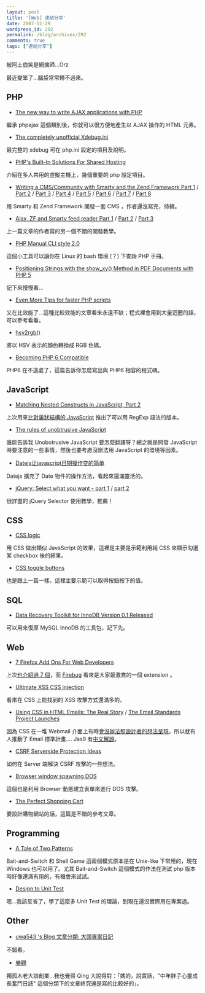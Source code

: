 ```yaml
---
layout: post
title: '[Web] 連結分享'
date: 2007-11-29
wordpress_id: 292
permalink: /blog/archives/292
comments: true
tags: ["連結分享"]
---
```


被阿土伯笑是網摘師...Orz

最近變笨了...腦袋常常轉不過來。 

<!--more-->

## PHP

* [The new way to write AJAX applications with PHP](http://www.thyphp.com/the-new-way-to-write-ajax-applications-with-php.html)

繼承 phpajax 這個類別後，你就可以很方便地產生以 AJAX 操作的 HTML 元素。

* [The completely unofficial Xdebug.ini](http://gggeek.altervista.org/2007/11/26/the-completely-unofficial-xdebugini/)

最完整的 xdebug 可在 php.ini 設定的項目及說明。

* [PHP's Built-In Solutions For Shared Hosting](http://blog.stuartherbert.com/php/2007/11/27/phps-built-in-solutions-for-shared-hosting/)

介紹在多人共用的虛擬主機上，幾個重要的 php 設定項目。

* [Writing a CMS/Community with Smarty and the Zend Framework Part 1](http://www.prodevtips.com/2007/11/02/writing-a-cms-with-smarty-and-the-zend-framework-part-1/) / [Part 2](http://www.prodevtips.com/2007/11/02/writing-a-cms-with-smarty-and-the-zend-framework-part-2/) / [Part 3](http://www.prodevtips.com/2007/11/05/writing-a-cmscommunity-with-smarty-and-the-zend-framework-part-3/) / [Part 4](http://www.prodevtips.com/2007/11/08/writing-a-cmscommunity-with-smarty-and-the-zend-framework-part-4/) / [Part 5](http://www.prodevtips.com/2007/11/25/writing-a-cmscommunity-with-smarty-and-the-zend-framework-part-5/) / [Part 6](http://www.prodevtips.com/2007/12/07/writing-a-cmscommunity-with-smarty-and-the-zend-framework-part-6/) / [Part 7](http://www.prodevtips.com/2007/12/28/writing-a-cmscommunity-with-smarty-and-the-zend-framework-part-7/) / [Part 8](http://www.prodevtips.com/2008/01/09/writing-a-cmscommunity-with-smarty-and-the-zend-framework-part-8/) 

用 Smarty 和 Zend Framework 開發一套 CMS ，作者還沒寫完，待續。

* [Ajax, ZF and Smarty feed reader Part 1](http://www.prodevtips.com/2007/11/07/ajax-zf-and-smarty-feed-reader-part-1/) / [Part 2](http://www.prodevtips.com/2007/11/10/ajax-zf-and-smarty-feed-reader-part-2/) / [Part 3](http://www.prodevtips.com/2007/11/12/ajax-zf-and-smarty-feed-reader-part-3/)

上一篇文章的作者寫的另一個不錯的開發教學。

* [PHP Manual CLI style 2.0](http://www.sitepoint.com/blogs/2007/11/28/php-manual-cli-style-20/)

這個小工具可以讓你在 Linux 的 bash 環境 (？) 下查詢 PHP 手冊。

* [Positioning Strings with the show_xy() Method in PDF Documents with PHP 5](http://www.devshed.com/c/a/PHP/Positioning-Strings-with-the-showxy-Method-in-PDF-Documents-with-PHP-5/)

記下來慢慢看...

* [Even More Tips for faster PHP scripts](http://bitfilm.net/2007/11/27/even-more-tips-for-faster-php-scripts/)

又在比效能了...這種比較效能的文章看來永遠不缺；程式裡會用到大量迴圈的話，可以參考看看。

* [hsv2rgb()](http://blog.bcse.info/hsv2rgb/)

將以 HSV 表示的顏色轉換成 RGB 色碼。

* [Becoming PHP 6 Compatible](http://bitfilm.net/2007/09/21/becoming-php-6-compatible/)

PHP6 在不遠處了，這篇告訴你怎麼寫出與 PHP6 相容的程式碼。 



## JavaScript

* [Matching Nested Constructs in JavaScript, Part 2](http://blog.stevenlevithan.com/archives/javascript-match-recursive-regexp)

上次用來[比對巢狀結構的 JavaScript](http://blog.stevenlevithan.com/archives/javascript-match-nested) 推出了可以用 RegExp 語法的版本。

* [The rules of unobtrusive JavaScript](http://www.456bereastreet.com/archive/200711/the_rules_of_unobtrusive_javascript/)

誰能告訴我 Unobotrusive JavaScript 要怎麼翻譯呀？總之就是開發 JavaScript 時要注意的一些事情，然後也要考慮沒辦法用 JavaScript 的環境等因素。

* [Datejs让javascript日期操作变的简单](http://www.i-marco.nl/weblog/archive/2007/11/25/jquery_accordion_menu)

Datejs 擴充了 Date 物件的操作方法，看起來還滿靈活的。

* [jQuery: Select what you want - part 1](http://benjaminsterling.com/2007/11/25/jquery-select-what-you-want-part-1/) / [part 2](http://benjaminsterling.com/2007/11/26/jquery-select-what-you-want-part-2/)

很詳盡的 jQuery  Selector 使用教學，推薦！ 



## CSS

* [CSS logic](http://www.thespanner.co.uk/2007/11/27/css-logic/)

用 CSS 做出類似 JavaScript 的效果，這裡是主要是示範利用純 CSS 來顯示勾選某 checkbox 後的結果。

* [CSS toggle buttons](http://www.thespanner.co.uk/2007/11/29/css-toggle-buttons/)

也是跟上一篇一樣，這裡主要示範可以取得按鈕按下的值。



## SQL

* [Data Recovery Toolkit for InnoDB Version 0.1 Released](http://www.mysqlperformanceblog.com/2007/11/26/data-recovery-toolkit-for-innodb-version-01-released/)

可以用來復原 MySQL InnoDB 的工具包，記下先。 



## Web

* [7 Firefox Add Ons For Web Developers](http://www.colincochrane.com/post/2007/11/7-Firefox-Add-Ons-For-Web-Developers.aspx)

上次[也介紹過 7 個](http://bitfilm.net/2007/11/24/web-developers-7-must-have-firefox-extensions/)，而 [Firebug](http://www.getfirebug.com/) 看來是大家最激賞的一個 extension 。

* [Ultimate XSS CSS injection](http://www.thespanner.co.uk/2007/11/26/ultimate-xss-css-injection/)

看來在 CSS 上能找到的  XSS 攻擊方式還滿多的。

* [Using CSS in HTML Emails: The Real Story](http://css-tricks.com/using-css-in-html-emails-the-real-story/) / [The Email Standards Project Launches](http://www.sitepoint.com/blogs/2007/11/29/the-email-standards-project-launches/)

因為 CSS 在一堆 Webmail 介面上有時[會沒辦法照設計者的想法呈現](http://jas9.blogspot.com/2007/01/html-email.html)，所以就有人推動了 Email 標準計畫.... Jas9 有[中文解說](http://jas9.blogspot.com/2007/11/email-standards-project.html)。

* [CSRF Serverside Protection Ideas](http://www.0x000000.com/?i=484)

如何在 Server 端解決 CSRF 攻擊的一些想法。

* [Browser window spawning DOS](http://www.thespanner.co.uk/2007/11/28/browser-window-spawning-dos/)

這個也是利用 Browser 動態建立表單來進行 DOS 攻擊。

* [The Perfect Shopping Cart](http://www.softwareprojects.com/resources/conversion-traffic-to-cash/t-the-perfect-shopping-cart-1448.html)

要設計購物網站的話，這篇是不錯的參考文章。 



## Programming 

* [A Tale of Two Patterns](http://www.tigerheron.com/article/2007/11/tale-two-patterns)

Bait-and-Switch 和 Shell Game 這兩個模式原本是在 Unix-like 下常用的，現在 Windows 也可以用了。尤其 Bait-and-Switch 這個模式的作法在測試 php 版本時好像還滿有用的，有機會來試試。

* [Design to Unit Test](http://www.theserverside.com/tt/articles/article.tss?l=DesigntoUnitTest)

嗯...我該反省了，學了這麼多 Unit Test 的理論，到現在還沒實際用在專案過。 



## Other

* [uwa543 's Blog   文章分類: 大頭專案日記](http://www.wretch.cc/blog/uwa543&amp;category_id=4125771)

不錯看。

* [樂觀](http://www.wretch.cc/blog/phopicking&amp;article_id=12940352)

獨孤木老大談創業...我也覺得 Qing 大說得對：「媽的，說實話，"中年胖子心靈成長奮鬥日誌" 這個分類下的文章終究還是寫的比較好的」。 


